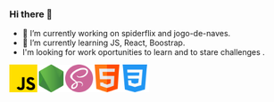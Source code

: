 ### Hi there 👋

- 🔭 I’m currently working on spiderflix and jogo-de-naves.
- 🌱 I’m currently learning JS, React, Boostrap.
- I'm looking for work oportunities to learn and to stare challenges .

<img src="svg/js.png" alt="drawing" width="50"/><img src="svg/node-js.png" alt="drawing" width="50"/><img src="svg/sass.png" alt="drawing" width="50"/><img src="svg/html.png" alt="drawing" width="50"/><img src="svg/css-3.png" alt="drawing" width="50"/>

